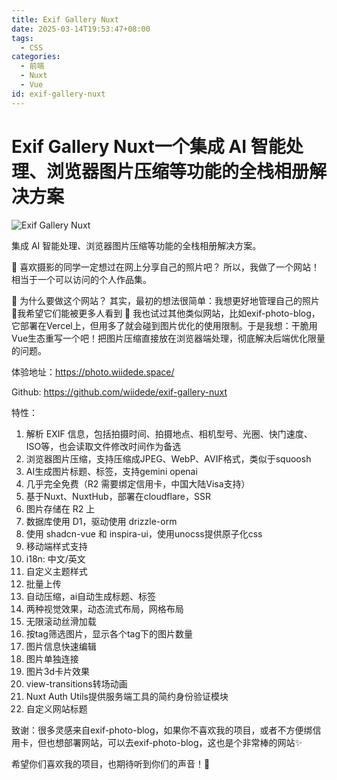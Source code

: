 ```yaml
---
title: Exif Gallery Nuxt
date: 2025-03-14T19:53:47+08:00
tags:
  - CSS
categories:
  - 前端
  - Nuxt
  - Vue
id: exif-gallery-nuxt
---
```


# Exif Gallery Nuxt一个集成 AI 智能处理、浏览器图片压缩等功能的全栈相册解决方案

![Exif Gallery Nuxt](https://photo.wiidede.space/exif-gallery-nuxt.jpg)

集成 AI 智能处理、浏览器图片压缩等功能的全栈相册解决方案。

📸 喜欢摄影的同学一定想过在网上分享自己的照片吧？
所以，我做了一个网站！相当于一个可以访问的个人作品集。

🤔 为什么要做这个网站？
其实，最初的想法很简单：我想更好地管理自己的照片 📂我希望它们能被更多人看到 👀
我也试过其他类似网站，比如exif-photo-blog，它部署在Vercel上，但用多了就会碰到图片优化的使用限制。于是我想：干脆用Vue生态重写一个吧！把图片压缩直接放在浏览器端处理，彻底解决后端优化限量的问题。

体验地址：<https://photo.wiidede.space/>

Github: <https://github.com/wiidede/exif-gallery-nuxt>

特性：

1. 解析 EXIF 信息，包括拍摄时间、拍摄地点、相机型号、光圈、快门速度、ISO等，也会读取文件修改时间作为备选
2. 浏览器图片压缩，支持压缩成JPEG、WebP、AVIF格式，类似于squoosh
3. AI生成图片标题、标签，支持gemini openai
4. 几乎完全免费（R2 需要绑定信用卡，中国大陆Visa支持）
5. 基于Nuxt、NuxtHub，部署在cloudflare，SSR
6. 图片存储在 R2 上
7. 数据库使用 D1，驱动使用 drizzle-orm
8. 使用 shadcn-vue 和 inspira-ui，使用unocss提供原子化css
9. 移动端样式支持
10. i18n: 中文/英文
11. 自定义主题样式
12. 批量上传
13. 自动压缩，ai自动生成标题、标签
14. 两种视觉效果，动态流式布局，网格布局
15. 无限滚动丝滑加载
16. 按tag筛选图片，显示各个tag下的图片数量
17. 图片信息快速编辑
18. 图片单独连接
19. 图片3d卡片效果
20. view-transitions转场动画
21. Nuxt Auth Utils提供服务端工具的简约身份验证模块
22. 自定义网站标题

致谢：很多灵感来自exif-photo-blog，如果你不喜欢我的项目，或者不方便绑信用卡，但也想部署网站，可以去exif-photo-blog，这也是个非常棒的网站✨

希望你们喜欢我的项目，也期待听到你们的声音！💌
